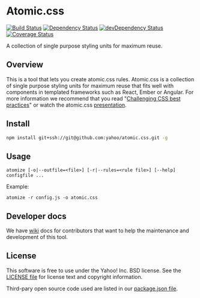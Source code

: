# Atomic.css

[![Build Status](https://magnum.travis-ci.com/yahoo/atomic.css.svg?token=1A1JtrzoyNwcyaqtpSCa)](https://magnum.travis-ci.com/yahoo/atomic.css)
[![Dependency Status](https://david-dm.org/yahoo/atomic.css.svg)](https://david-dm.org/yahoo/atomic.css.svg)
[![devDependency Status](https://david-dm.org/yahoo/atomic.css/dev-status.svg)](https://david-dm.org/yahoo/atomic.css#info=devDependencies)
[![Coverage Status](https://img.shields.io/coveralls/yahoo/atomic.css.svg)](https://coveralls.io/r/yahoo/atomic.css?branch=master)

A collection of single purpose styling units for maximum reuse.

## Overview

This is a tool that lets you create atomic.css rules. Atomic.css is a collection of single purpose styling units for maximum reuse that fits well with components in templated frameworks such as React, Ember or Angular. For more information we recommend that you read "[Challenging CSS best practices](http://www.smashingmagazine.com/2013/10/21/challenging-css-best-practices-atomic-approach/)" or watch the atomic.css [presentation](https://www.youtube.com/watch?v=ojj_-6Xiud4).

## Install

```bash
npm install git+ssh://git@github.com:yahoo/atomic.css.git -g
```

## Usage

```
atomize [-o|--outfile=<file>] [-r|--rules=<rule file>] [--help] configfile ...
```

Example:

```
atomize -r config.js -o atomic.css
```

## Developer docs

We have [wiki](https://github.com/yahoo/atomic.css/wiki) docs for contributors that want to help the maintenance and development of this tool.

## License

This software is free to use under the Yahoo! Inc. BSD license.
See the [LICENSE file][] for license text and copyright information.

[LICENSE file]: https://github.com/yahoo/atomic.css/blob/master/LICENSE.md

Third-pary open source code used are listed in our [package.json file]( https://github.com/yahoo/atomic.css/blob/master/package.json).
